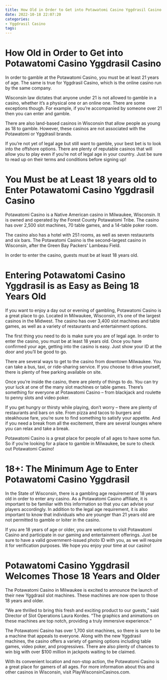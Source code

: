```yaml
---
title: How Old in Order to Get into Potawatomi Casino Yggdrasil Casino
date: 2022-10-18 22:07:20
categories:
- Yggdrasil Casino
tags:
---
```



#  How Old in Order to Get into Potawatomi Casino Yggdrasil Casino

In order to gamble at the Potawatomi Casino, you must be at least 21 years of age. The same is true for Yggdrasil Casino, which is the online casino run by the same company.

Wisconsin law dictates that anyone under 21 is not allowed to gamble in a casino, whether it’s a physical one or an online one. There are some exceptions though. For example, if you’re accompanied by someone over 21 then you can enter and gamble.

There are also land-based casinos in Wisconsin that allow people as young as 18 to gamble. However, these casinos are not associated with the Potawatomi or Yggdrasil brands.

If you’re not yet of legal age but still want to gamble, your best bet is to look into the offshore options. There are plenty of reputable casinos that will allow you to play even if you’re not of legal age in your country. Just be sure to read up on their terms and conditions before signing up!

#  You Must be at Least 18 years old to Enter Potawatomi Casino Yggdrasil Casino

Potawatomi Casino is a Native American casino in Milwaukee, Wisconsin. It is owned and operated by the Forest County Potawatomi Tribe. The casino has over 2,500 slot machines, 70 table games, and a 14-table poker room.

The casino also has a hotel with 251 rooms, as well as seven restaurants and six bars. The Potawatomi Casino is the second-largest casino in Wisconsin, after the Green Bay Packers' Lambeau Field.

In order to enter the casino, guests must be at least 18 years old.

#  Entering Potawatomi Casino Yggdrasil is as Easy as Being 18 Years Old

If you want to enjoy a day out or evening of gambling, Potawatomi Casino is a great place to go. Located in Milwaukee, Wisconsin, it’s one of the largest casinos in the Midwest. The casino has over 3,400 slot machines and table games, as well as a variety of restaurants and entertainment options.

The first thing you need to do is make sure you are of legal age. In order to enter the casino, you must be at least 18 years old. Once you have confirmed your age, getting into the casino is easy. Just show your ID at the door and you’ll be good to go.

There are several ways to get to the casino from downtown Milwaukee. You can take a bus, taxi, or ride-sharing service. If you choose to drive yourself, there is plenty of free parking available on site.

Once you’re inside the casino, there are plenty of things to do. You can try your luck at one of the many slot machines or table games. There’s something for everyone at Potawatomi Casino – from blackjack and roulette to penny slots and video poker.

If you get hungry or thirsty while playing, don’t worry – there are plenty of restaurants and bars on site. From pizza and tacos to burgers and steakhouse fare, you’re sure to find something to satisfy your appetite. And if you need a break from all the excitement, there are several lounges where you can relax and take a break.

Potawatomi Casino is a great place for people of all ages to have some fun. So if you’re looking for a place to gamble in Milwaukee, be sure to check out Potawatomi Casino!

#  18+: The Minimum Age to Enter Potawatomi Casino Yggdrasil 

In the State of Wisconsin, there is a gambling age requirement of 18 years old in order to enter any casino. As a Potawatomi Casino affiliate, it is important to be familiar with this information so that you can advise your players accordingly. In addition to the legal age requirement, it is also important to know that individuals who are younger than 21 years old are not permitted to gamble or loiter in the casino.

If you are 18 years of age or older, you are welcome to visit Potawatomi Casino and participate in our gaming and entertainment offerings. Just be sure to have a valid government-issued photo ID with you, as we will require it for verification purposes. We hope you enjoy your time at our casino!

#  Potawatomi Casino Yggdrasil Welcomes Those 18 Years and Older

The Potawatomi Casino in Milwaukee is excited to announce the launch of their new Yggdrasil slot machines. These machines are now open to those 18 years and older.

“We are thrilled to bring this fresh and exciting product to our guests,” said Director of Slot Operations Laura Kordes. “The graphics and animations on these machines are top notch, providing a truly immersive experience.”

The Potawatomi Casino has over 1,700 slot machines, so there is sure to be a machine that appeals to everyone. Along with the new Yggdrasil machines, the casino offers a variety of gaming options including table games, video poker, and progressives. There are also plenty of chances to win big with over $100 million in jackpots waiting to be claimed.

With its convenient location and non-stop action, the Potawatomi Casino is a great place for gamers of all ages. For more information about this and other casinos in Wisconsin, visit PlayWisconsinCasinos.com.